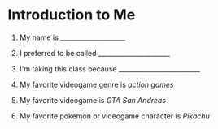 # Introduction to Me

1. My name is ____________________

1. I preferred to be called ______________________

1. I'm taking this class because _________________________

1. My favorite videogame genre is *action games*

1. My favorite videogame is *GTA San Andreas*

1. My favorite pokemon or videogame character is *Pikachu*

